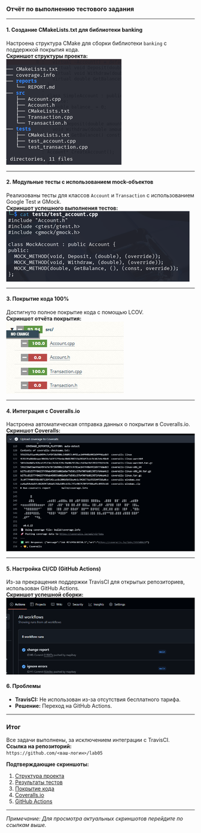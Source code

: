 ### Отчёт по выполнению тестового задания

---

#### **1. Создание CMakeLists.txt для библиотеки banking**  
Настроена структура CMake для сборки библиотеки `banking` с поддержкой покрытия кода.  
**Скриншот структуры проекта:**  
![Структура проекта](project.png)  

---

#### **2. Модульные тесты с использованием mock-объектов**  
Реализованы тесты для классов `Account` и `Transaction` с использованием Google Test и GMock.  
**Скриншот успешного выполнения тестов:**  
![Тесты](testing.png)  

---

#### **3. Покрытие кода 100%**  
Достигнуто полное покрытие кода с помощью LCOV.  
**Скриншот отчёта покрытия:**  
![Покрытие кода](coverage.png)  

---

#### **4. Интеграция с Coveralls.io**  
Настроена автоматическая отправка данных о покрытии в Coveralls.io.  
**Скриншот Coveralls:**  
![Coveralls](coveralls.png)  

---

#### **5. Настройка CI/CD (GitHub Actions)**  
Из-за прекращения поддержки TravisCI для открытых репозиториев, использован GitHub Actions.  
**Скриншот успешной сборки:**  
![GitHub Actions](gitci.png)  



#### **6. Проблемы**  
- **TravisCI:** Не использован из-за отсутствия бесплатного тарифа.  
- **Решение:** Переход на GitHub Actions.  

---

### Итог  
Все задачи выполнены, за исключением интеграции с TravisCI.  
**Ссылка на репозиторий:**  
`https://github.com/<ваш-логин>/lab05`  

**Подтверждающие скриншоты:**  
1. [Структура проекта]()  
2. [Результаты тестов]()  
3. [Покрытие кода]()  
4. [Coveralls.io]()  
5. [GitHub Actions]()  

--- 

*Примечание: Для просмотра актуальных скриншотов перейдите по ссылкам выше.*
